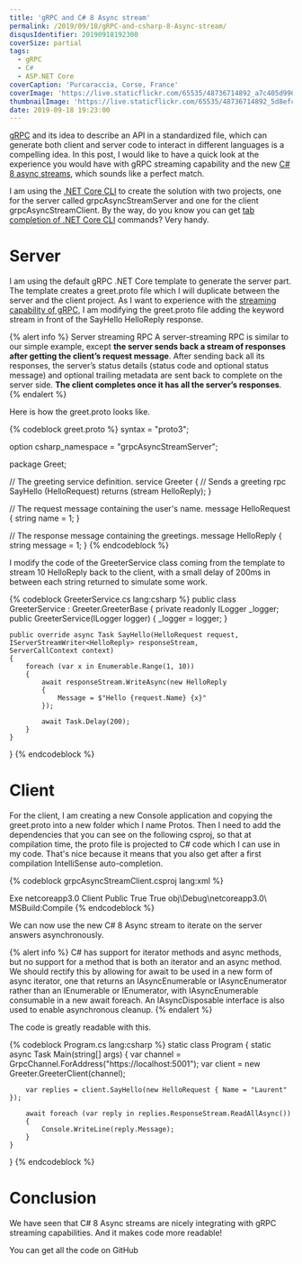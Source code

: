 ```yaml
---
title: 'gRPC and C# 8 Async stream'
permalink: /2019/09/18/gRPC-and-csharp-8-Async-stream/
disqusIdentifier: 20190918192300
coverSize: partial
tags:
  - gRPC
  - C#
  - ASP.NET Core
coverCaption: 'Purcaraccia, Corse, France'
coverImage: 'https://live.staticflickr.com/65535/48736714892_a7c405d990_h.jpg'
thumbnailImage: 'https://live.staticflickr.com/65535/48736714892_5d8efce2bd_q.jpg'
date: 2019-09-18 19:23:00
---
```

[gRPC](https://grpc.io/) and its idea to describe an API in a standardized file, which can generate both client and server code to interact in different languages is a compelling idea.
In this post, I would like to have a quick look at the experience you would have with gRPC streaming capability and the new [C# 8 async streams](https://docs.microsoft.com/en-us/dotnet/csharp/language-reference/proposals/csharp-8.0/async-streams), which sounds like a perfect match.
<!-- more -->
I am using the [.NET Core CLI](https://docs.microsoft.com/en-us/dotnet/core/tools/?tabs=netcore2x) to create the solution with two projects, one for the server called grpcAsyncStreamServer and one for the client grpcAsyncStreamClient. By the way, do you know you can get [tab completion of .NET Core CLI](https://docs.microsoft.com/en-us/dotnet/core/tools/enable-tab-autocomplete) commands? Very handy.

# Server

 I am using the default gRPC .NET Core template to generate the server part. The template creates a greet.proto file which I will duplicate between the server and the client project. As I want to experience with the [streaming capability of gRPC](https://www.grpc.io/docs/guides/concepts/), I am modifying the greet.proto file adding the keyword stream in front of the SayHello HelloReply response.

{% alert info %}
Server streaming RPC
A server-streaming RPC is similar to our simple example, except **the server sends back a stream of responses after getting the client’s request message**. After sending back all its responses, the server’s status details (status code and optional status message) and optional trailing metadata are sent back to complete on the server side. **The client completes once it has all the server’s responses**.
{% endalert %}

 Here is how the greet.proto looks like.

{% codeblock greet.proto %}
syntax = "proto3";

option csharp_namespace = "grpcAsyncStreamServer";

package Greet;

// The greeting service definition.
service Greeter {
  // Sends a greeting
  rpc SayHello (HelloRequest) returns (stream HelloReply);
}

// The request message containing the user's name.
message HelloRequest {
  string name = 1;
}

// The response message containing the greetings.
message HelloReply {
  string message = 1;
}
{% endcodeblock %}

I modify the code of the GreeterService class coming from the template to stream 10 HelloReply back to the client, with a small delay of 200ms in between each string returned to simulate some work.

{% codeblock GreeterService.cs lang:csharp %}
public class GreeterService : Greeter.GreeterBase
{
    private readonly ILogger<GreeterService> _logger;
    public GreeterService(ILogger<GreeterService> logger)
    {
        _logger = logger;
    }

    public override async Task SayHello(HelloRequest request, IServerStreamWriter<HelloReply> responseStream,                                            ServerCallContext context)
    {
        foreach (var x in Enumerable.Range(1, 10))
        {
            await responseStream.WriteAsync(new HelloReply
            {
                Message = $"Hello {request.Name} {x}"
            });

            await Task.Delay(200);
        }
    }
}
{% endcodeblock %}

# Client

For the client, I am creating a new Console application and copying the greet.proto into a new folder which I name Protos. Then I need to add the dependencies that you can see on the following csproj, so that at compilation time, the proto file is projected to C# code which I can use in my code. That's nice because it means that you also get after a first compilation IntelliSense auto-completion.

{% codeblock grpcAsyncStreamClient.csproj lang:xml %}
<Project Sdk="Microsoft.NET.Sdk">

  <PropertyGroup>
    <OutputType>Exe</OutputType>
    <TargetFramework>netcoreapp3.0</TargetFramework>
  </PropertyGroup>

  <ItemGroup>
    <PackageReference Include="Google.Protobuf" Version="3.9.1" />
    <PackageReference Include="Grpc.Core" Version="2.23.0" />
    <PackageReference Include="Grpc.Net.Client" Version="0.2.23" />
    <PackageReference Include="Grpc.Tools" Version="2.23.0" />
  </ItemGroup>

  <ItemGroup>
    <Protobuf Include="Protos\greet.proto">
      <GrpcServices>Client</GrpcServices>
      <Access>Public</Access>
      <ProtoCompile>True</ProtoCompile>
      <CompileOutputs>True</CompileOutputs>
      <OutputDir>obj\Debug\netcoreapp3.0\</OutputDir>
      <Generator>MSBuild:Compile</Generator>
    </Protobuf>
  </ItemGroup>
  
</Project>
{% endcodeblock %}

We can now use the new C# 8 Async stream to iterate on the server answers asynchronously.

{% alert info %}
C# has support for iterator methods and async methods, but no support for a method that is both an iterator and an async method. We should rectify this by allowing for await to be used in a new form of async iterator, one that returns an IAsyncEnumerable<T> or IAsyncEnumerator<T> rather than an IEnumerable<T> or IEnumerator<T>, with IAsyncEnumerable<T> consumable in a new await foreach. An IAsyncDisposable interface is also used to enable asynchronous cleanup.
{% endalert %}

The code is greatly readable with this.

{% codeblock Program.cs lang:csharp %}
static class Program
{
    static async Task Main(string[] args)
    {
        var channel = GrpcChannel.ForAddress("https://localhost:5001");
        var client = new Greeter.GreeterClient(channel);

        var replies = client.SayHello(new HelloRequest { Name = "Laurent" });

        await foreach (var reply in replies.ResponseStream.ReadAllAsync())
        {
            Console.WriteLine(reply.Message);
        }
    }
}
{% endcodeblock %}

# Conclusion

We have seen that C# 8 Async streams are nicely integrating with gRPC streaming capabilities. And it makes code more readable!

You can get all the code on GitHub
<?# githubCard user=laurentkempe repo=grpcAsyncStream align=left /?>

